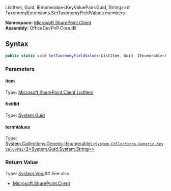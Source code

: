 ListItem, Guid, IEnumerable<KeyValuePair<Guid, String>># TaxonomyExtensions.SetTaxonomyFieldValues members
  

**Namespace:** [Microsoft.SharePoint.Client](Microsoft.SharePoint.Client.md)  
**Assembly:** OfficeDevPnP.Core.dll  
## Syntax
```C#
public static void SetTaxonomyFieldValues(ListItem, Guid, IEnumerable<KeyValuePair<Guid, String>>)
```
### Parameters
#### item
Type: [Microsoft.SharePoint.Client.ListItem](Microsoft.SharePoint.Client.ListItem.md) 
#### 
#### fieldId
Type: [System.Guid](System.Guid.md) 
#### 
#### termValues
Type: [System.Collections.Generic.IEnumerable`1<System.Collections.Generic.KeyValuePair`2<System.Guid,System.String>>](System.Collections.Generic.IEnumerable`1<System.Collections.Generic.KeyValuePair`2<System.Guid,System.String>>.md) 
#### 
### Return Value
Type: [System.Void](System.Void.md)## See also
- [Microsoft.SharePoint.Client](Microsoft.SharePoint.Client.md)
